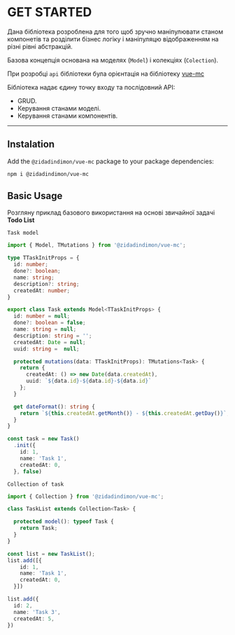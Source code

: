 # **GET STARTED**

Дана бібліотека розроблена для того щоб зручно маніпулювати станом компонетів та 
розділити бізнес логіку і маніпуляцю відображенням на різні рівні абстракцій.

Базова концепція основана на моделях (`Model`) і колекціях (`Colection`). 

При розробці `api` бібліотеки була орієнтація на бібліотеку [vue-mc](https://vuemc.io/#introduction) 

Бібліотека надає єдину точку входу та послідовний API:
* GRUD.
* Керування станами моделі.
* Керування станами компонентів.

____
## Instalation

Add the `@zidadindimon/vue-mc` package to your package dependencies:

```bash
npm i @zidadindimon/vue-mc
```

## Basic Usage

Розгляну приклад базового використання на основі звичайної задачі **Todo List**

`Task model`
```typescript
import { Model, TMutations } from '@zidadindimon/vue-mc';

type TTaskInitProps = {
  id: number;
  done?: boolean;
  name: string;
  description?: string;
  createdAt: number;
}

export class Task extends Model<TTaskInitProps> {
  id: number = null;
  done?: boolean = false;
  name: string = null;
  description: string = '';
  createdAt: Date = null;
  uuid: string =  null;

  protected mutations(data: TTaskInitProps): TMutations<Task> {
    return {
      createdAt: () => new Date(data.createdAt),
      uuid: `${data.id}-${data.id}-${data.id}`
    };
  }

  get dateFormat(): string {
    return `${this.createdAt.getMonth()} - ${this.createdAt.getDay()}`;
  }
}

const task = new Task()
  .init({
    id: 1,
    name: 'Task 1',
    createdAt: 0,
  }, false)

```


`Collection of task`

```typescript
import { Collection } from '@zidadindimon/vue-mc';

class TaskList extends Collection<Task> {

  protected model(): typeof Task {
    return Task;
  }
}

const list = new TaskList();
list.add([{
    id: 1,
    name: 'Task 1',
    createdAt: 0,
  }])

list.add({
  id: 2,
  name: 'Task 3',
  createdAt: 5,
})

```
